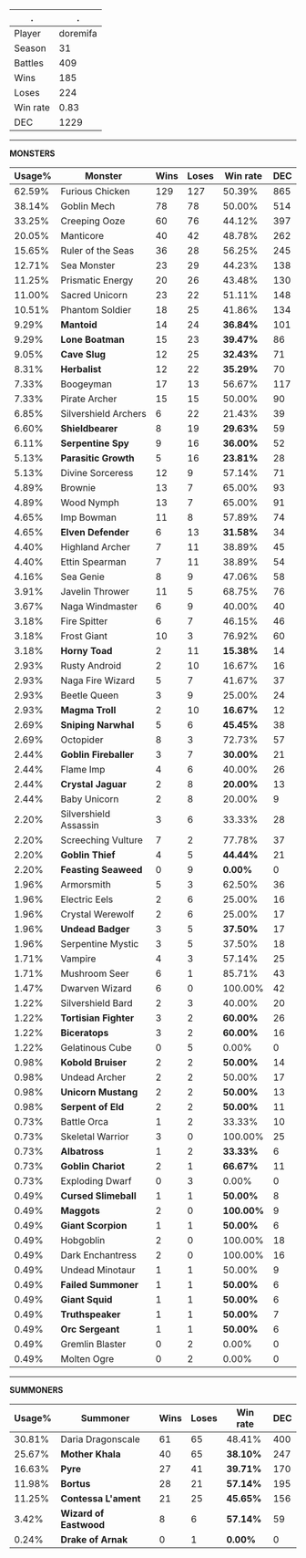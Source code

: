 .|.
|-|-
Player|doremifa
Season|31
Battles|409
Wins|185
Loses|224
Win rate|0.83
DEC|1229

---
**MONSTERS**

Usage%|Monster|Wins|Loses|Win rate|DEC|
-|-|-|-|-|-|
62.59%|Furious Chicken|129|127|50.39%|865|
38.14%|Goblin Mech|78|78|50.00%|514|
33.25%|Creeping Ooze|60|76|44.12%|397|
20.05%|Manticore|40|42|48.78%|262|
15.65%|Ruler of the Seas|36|28|56.25%|245|
12.71%|Sea Monster|23|29|44.23%|138|
11.25%|Prismatic Energy|20|26|43.48%|130|
11.00%|Sacred Unicorn|23|22|51.11%|148|
10.51%|Phantom Soldier|18|25|41.86%|134|
9.29%|**Mantoid**|14|24|**36.84%**|101|
9.29%|**Lone Boatman**|15|23|**39.47%**|86|
9.05%|**Cave Slug**|12|25|**32.43%**|71|
8.31%|**Herbalist**|12|22|**35.29%**|70|
7.33%|Boogeyman|17|13|56.67%|117|
7.33%|Pirate Archer|15|15|50.00%|90|
6.85%|Silvershield Archers|6|22|21.43%|39|
6.60%|**Shieldbearer**|8|19|**29.63%**|59|
6.11%|**Serpentine Spy**|9|16|**36.00%**|52|
5.13%|**Parasitic Growth**|5|16|**23.81%**|28|
5.13%|Divine Sorceress|12|9|57.14%|71|
4.89%|Brownie|13|7|65.00%|93|
4.89%|Wood Nymph|13|7|65.00%|91|
4.65%|Imp Bowman|11|8|57.89%|74|
4.65%|**Elven Defender**|6|13|**31.58%**|34|
4.40%|Highland Archer|7|11|38.89%|45|
4.40%|Ettin Spearman|7|11|38.89%|54|
4.16%|Sea Genie|8|9|47.06%|58|
3.91%|Javelin Thrower|11|5|68.75%|76|
3.67%|Naga Windmaster|6|9|40.00%|40|
3.18%|Fire Spitter|6|7|46.15%|46|
3.18%|Frost Giant|10|3|76.92%|60|
3.18%|**Horny Toad**|2|11|**15.38%**|14|
2.93%|Rusty Android|2|10|16.67%|16|
2.93%|Naga Fire Wizard|5|7|41.67%|37|
2.93%|Beetle Queen|3|9|25.00%|24|
2.93%|**Magma Troll**|2|10|**16.67%**|12|
2.69%|**Sniping Narwhal**|5|6|**45.45%**|38|
2.69%|Octopider|8|3|72.73%|57|
2.44%|**Goblin Fireballer**|3|7|**30.00%**|21|
2.44%|Flame Imp|4|6|40.00%|26|
2.44%|**Crystal Jaguar**|2|8|**20.00%**|13|
2.44%|Baby Unicorn|2|8|20.00%|9|
2.20%|Silvershield Assassin|3|6|33.33%|28|
2.20%|Screeching Vulture|7|2|77.78%|37|
2.20%|**Goblin Thief**|4|5|**44.44%**|21|
2.20%|**Feasting Seaweed**|0|9|**0.00%**|0|
1.96%|Armorsmith|5|3|62.50%|36|
1.96%|Electric Eels|2|6|25.00%|16|
1.96%|Crystal Werewolf|2|6|25.00%|17|
1.96%|**Undead Badger**|3|5|**37.50%**|17|
1.96%|Serpentine Mystic|3|5|37.50%|18|
1.71%|Vampire|4|3|57.14%|25|
1.71%|Mushroom Seer|6|1|85.71%|43|
1.47%|Dwarven Wizard|6|0|100.00%|42|
1.22%|Silvershield Bard|2|3|40.00%|20|
1.22%|**Tortisian Fighter**|3|2|**60.00%**|26|
1.22%|**Biceratops**|3|2|**60.00%**|16|
1.22%|Gelatinous Cube|0|5|0.00%|0|
0.98%|**Kobold Bruiser**|2|2|**50.00%**|14|
0.98%|Undead Archer|2|2|50.00%|17|
0.98%|**Unicorn Mustang**|2|2|**50.00%**|13|
0.98%|**Serpent of Eld**|2|2|**50.00%**|11|
0.73%|Battle Orca|1|2|33.33%|10|
0.73%|Skeletal Warrior|3|0|100.00%|25|
0.73%|**Albatross**|1|2|**33.33%**|6|
0.73%|**Goblin Chariot**|2|1|**66.67%**|11|
0.73%|Exploding Dwarf|0|3|0.00%|0|
0.49%|**Cursed Slimeball**|1|1|**50.00%**|8|
0.49%|**Maggots**|2|0|**100.00%**|9|
0.49%|**Giant Scorpion**|1|1|**50.00%**|6|
0.49%|Hobgoblin|2|0|100.00%|18|
0.49%|Dark Enchantress|2|0|100.00%|16|
0.49%|Undead Minotaur|1|1|50.00%|9|
0.49%|**Failed Summoner**|1|1|**50.00%**|6|
0.49%|**Giant Squid**|1|1|**50.00%**|6|
0.49%|**Truthspeaker**|1|1|**50.00%**|7|
0.49%|**Orc Sergeant**|1|1|**50.00%**|6|
0.49%|Gremlin Blaster|0|2|0.00%|0|
0.49%|Molten Ogre|0|2|0.00%|0|

---
**SUMMONERS**

Usage%|Summoner|Wins|Loses|Win rate|DEC|
-|-|-|-|-|-|
30.81%|Daria Dragonscale|61|65|48.41%|400|
25.67%|**Mother Khala**|40|65|**38.10%**|247|
16.63%|**Pyre**|27|41|**39.71%**|170|
11.98%|**Bortus**|28|21|**57.14%**|195|
11.25%|**Contessa L'ament**|21|25|**45.65%**|156|
3.42%|**Wizard of Eastwood**|8|6|**57.14%**|59|
0.24%|**Drake of Arnak**|0|1|**0.00%**|0|
